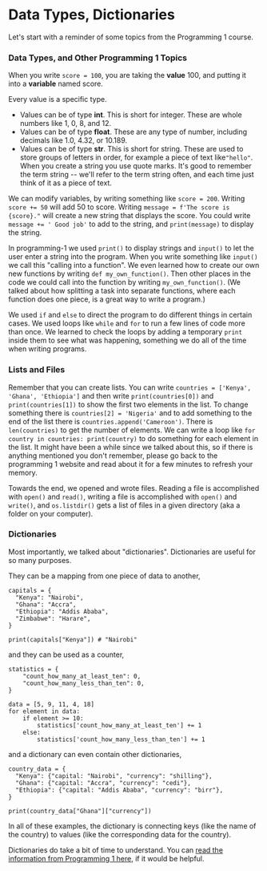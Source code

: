 
# Data Types, Dictionaries

Let's start with a reminder of some topics from the Programming 1 course.

### Data Types, and Other Programming 1 Topics

When you write `score = 100`, you are taking the **value** 100, and putting it into a **variable** named score.

Every value is a specific type.

* Values can be of type **int**. This is short for integer. These are whole numbers like 1, 0, 8, and 12.
* Values can be of type **float**. These are any type of number, including decimals like 1.0, 4.32, or 10.189.
* Values can be of type **str**. This is short for string. These are used to store groups of letters in order, for example a piece of text like`"hello"`. When you create a string you use quote marks. It's good to remember the term string -- we'll refer to the term string often, and each time just think of it as a piece of text.

We can modify variables, by writing something like `score = 200`. Writing `score += 50` will add 50 to score. Writing `message = f'The score is {score}."` will create a new string that displays the score. You could write `message += ' Good job'` to add to the string, and `print(message)` to display the string.

In programming-1 we used `print()` to display strings and `input()` to let the user enter a string into the program. When you write something like `input()` we call this "calling into a function". We even learned how to create our own new functions by writing `def my_own_function()`.  Then other places in the code we could call into the function by writing `my_own_function()`. (We talked about how splitting a task into separate functions, where each function does one piece, is a great way to write a program.)

We used `if` and `else` to direct the program to do different things in certain cases. We used loops like `while` and `for` to run a few lines of code more than once. We learned to check the loops by adding a temporary `print` inside them to see what was happening, something we do all of the time when writing programs.

### Lists and Files

Remember that you can create lists. You can write `countries = ['Kenya', 'Ghana', 'Ethiopia']` and then write `print(countries[0])` and `print(countries[1])` to show the first two elements in the list. To change something there is `countries[2] = 'Nigeria'` and to add something to the end of the list there is `countries.append('Cameroon')`. There is `len(countries)` to get the number of elements. We can write a loop like `for country in countries: print(country)` to do something for each element in the list. It might have been a while since we talked about this, so if there is anything mentioned you don't remember, please go back to the programming 1 website and read about it for a few minutes to refresh your memory.

Towards the end, we opened and wrote files. Reading a file is accomplished with `open()` and `read()`, writing a file is accomplished with `open()` and `write()`, and `os.listdir()` gets a list of files in a given directory (aka a folder on your computer).

### Dictionaries

Most importantly, we talked about "dictionaries". Dictionaries are useful for so many purposes.

They can be a mapping from one piece of data to another,

```
capitals = {
  "Kenya": "Nairobi",
  "Ghana": "Accra",
  "Ethiopia": "Addis Ababa",
  "Zimbabwe": "Harare",
}

print(capitals["Kenya"]) # "Nairobi"
```

and they can be used as a counter,

```
statistics = {
    "count_how_many_at_least_ten": 0,
    "count_how_many_less_than_ten": 0,
}

data = [5, 9, 11, 4, 18]
for element in data:
    if element >= 10:
        statistics['count_how_many_at_least_ten'] += 1
    else:
        statistics['count_how_many_less_than_ten'] += 1
```

and a dictionary can even contain other dictionaries,

```
country_data = {
  "Kenya": {"capital: "Nairobi", "currency": "shilling"},
  "Ghana": {"capital: "Accra", "currency": "cedi"},
  "Ethiopia": {"capital: "Addis Ababa", "currency": "birr"},
}

print(country_data["Ghana"]["currency"])
```

In all of these examples, the dictionary is connecting keys (like the name of the country) to values (like the corresponding data for the country).

Dictionaries do take a bit of time to understand. You can [read the information from Programming 1 here](https://programming-1.vercel.app/lessons/data_structures/dict-basics.html), if it would be helpful.
